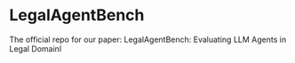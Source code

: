 # LegalAgentBench
The official repo for our paper: LegalAgentBench: Evaluating LLM Agents in Legal Domainl

